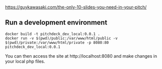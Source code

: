 https://guykawasaki.com/the-only-10-slides-you-need-in-your-pitch/

## Run a development environment

```
docker build -t pitchdeck_dev_local:0.0.1 .
docker run -v $(pwd)/public:/var/www/html/public -v $(pwd)/private:/var/www/html/private -p 8080:80 pitchdeck_dev_local:0.0.1
```

You can then access the site at http://localhost:8080 and make changes in your local php files.
